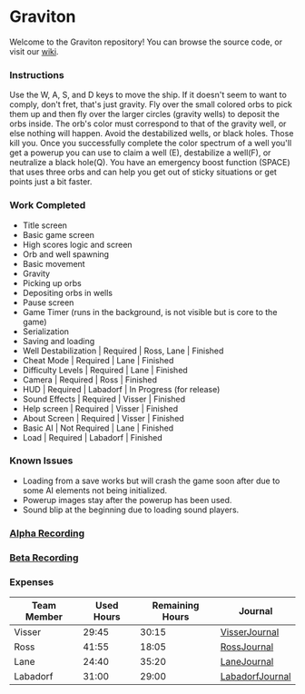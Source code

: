 # Graviton

Welcome to the Graviton repository! You can browse the source code, or visit our [wiki](https://github.com/cps-209-team-3/Graviton/wiki).
### Instructions
Use the W, A, S, and D keys to move the ship. If it doesn't seem to want to comply, don't fret, that's just gravity. Fly over the small colored orbs to pick them up and then fly over the larger circles (gravity wells) to deposit the orbs inside. The orb's color must correspond to that of the gravity well, or else nothing will happen. Avoid the destabilized wells, or black holes. Those kill you. Once you successfully complete the color spectrum of a well you'll get a powerup you can use to claim a well (E), destabilize a well(F), or neutralize a black hole(Q). You have an emergency boost function (SPACE) that uses three orbs and can help you get out of sticky situations or get points just a bit faster.
### Work Completed
* Title screen
* Basic game screen
* High scores logic and screen
* Orb and well spawning
* Basic movement
* Gravity
* Picking up orbs
* Depositing orbs in wells
* Pause screen
* Game Timer (runs in the background, is not visible but is core to the game)
* Serialization
* Saving and loading
* Well Destabilization | Required | Ross, Lane | Finished
* Cheat Mode | Required | Lane | Finished
* Difficulty Levels | Required | Lane | Finished
* Camera | Required | Ross | Finished
* HUD | Required | Labadorf | In Progress (for release)
* Sound Effects | Required | Visser | Finished
* Help screen | Required | Visser | Finished
* About Screen | Required | Visser | Finished
* Basic AI | Not Required | Lane | Finished
* Load | Required | Labadorf | Finished
### Known Issues
* Loading from a save works but will crash the game soon after due to some AI elements not being initialized.
* Powerup images stay after the powerup has been used.
* Sound blip at the beginning due to loading sound players.
### [Alpha Recording](https://youtu.be/3i9FIn4d9u4)
### [Beta Recording](https://youtu.be/3B5jn_T5dZQ)
### Expenses
Team Member | Used Hours | Remaining Hours | Journal
----------- | ---------- | --------------- | ------
Visser | 29:45 | 30:15 | [VisserJournal](https://github.com/cps-209-team-3/Graviton/wiki/VisserJournal)
Ross | 41:55 | 18:05 | [RossJournal](https://github.com/cps-209-team-3/Graviton/wiki/RossJournal)
Lane | 24:40 | 35:20 | [LaneJournal](https://github.com/cps-209-team-3/Graviton/wiki/LaneJournal)
Labadorf | 31:00 | 29:00 | [LabadorfJournal](https://github.com/cps-209-team-3/Graviton/wiki/LabadorfJournal)
